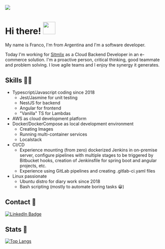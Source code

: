 ![](https://komarev.com/ghpvc/?username=GalloaFranco&style=flat-square)

# Hi there! <img src="https://media.giphy.com/media/hvRJCLFzcasrR4ia7z/giphy.gif" width="40px"/>
My name is Franco, I'm from Argentina and I'm a software developer.

Today I'm working for [Sitmlix](https://simtlix.com/) as a Cloud Backend Developer in an e-commerce solution. I'm a proactive person, critical thinking, good teammate and problem solving. I love agile teams and I enjoy the synergy it generates.

## **Skills** 💪🏻

- Typescript/Javascript coding since 2018
    - Jest/Jasmine for unit testing
    - NestJS for backend
    - Angular for frontend
    - "Vanilla" TS for Lambdas
- AWS as cloud development platform
- Docker/DockerCompose  as local development environment
    - Creating Images
    - Running multi-container services
    - Localstack
- CI/CD
    - Experience mounting (from zero) dockerized Jenkins in on-premise server,
      configure pipelines with multiple stages to be triggered by Bitbucket hooks,
      creation of Jenkinsfile for spring boot and angular projects, etc.
    - Experience using GitLab pipelines and creating .gitlab-ci.yaml files
 - Linux passionate
    - Ubuntu distro for diary work since 2018
    - Bash scripting (mostly to automate boring tasks 😀)
   
   

## **Contact** 📘

<a href="https://www.linkedin.com/in/franco-antonio-gallo/">
    <img src="https://img.shields.io/badge/LinkedIn-blue?style=for-the-badge&logo=linkedin&logoColor=white" alt="LinkedIn Badge"/>
</a>

## **Stats** 🧐

[![Top Langs](https://github-readme-stats.vercel.app/api/top-langs/?username=galloafranco&layout=compact&langs_count=9)](https://github.com/anuraghazra/github-readme-stats)
